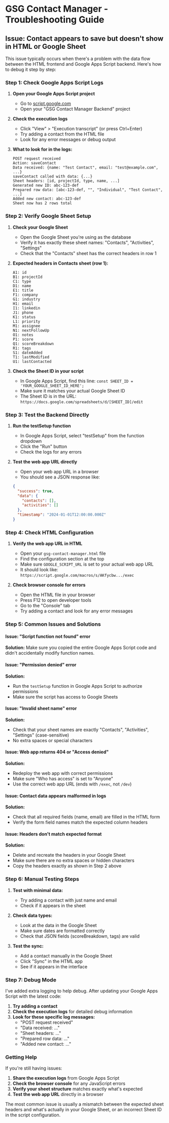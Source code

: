 # GSG Contact Manager - Troubleshooting Guide

## Issue: Contact appears to save but doesn't show in HTML or Google Sheet

This issue typically occurs when there's a problem with the data flow between the HTML frontend and Google Apps Script backend. Here's how to debug it step by step:

### Step 1: Check Google Apps Script Logs

1. **Open your Google Apps Script project**
   - Go to [script.google.com](https://script.google.com)
   - Open your "GSG Contact Manager Backend" project

2. **Check the execution logs**
   - Click "View" > "Execution transcript" (or press Ctrl+Enter)
   - Try adding a contact from the HTML file
   - Look for any error messages or debug output

3. **What to look for in the logs:**
   ```
   POST request received
   Action: saveContact
   Data received: {name: "Test Contact", email: "test@example.com", ...}
   saveContact called with data: {...}
   Sheet headers: [id, projectId, type, name, ...]
   Generated new ID: abc-123-def
   Prepared row data: [abc-123-def, "", "Individual", "Test Contact", ...]
   Added new contact: abc-123-def
   Sheet now has 2 rows total
   ```

### Step 2: Verify Google Sheet Setup

1. **Check your Google Sheet**
   - Open the Google Sheet you're using as the database
   - Verify it has exactly these sheet names: "Contacts", "Activities", "Settings"
   - Check that the "Contacts" sheet has the correct headers in row 1

2. **Expected headers in Contacts sheet (row 1):**
   ```
   A1: id
   B1: projectId  
   C1: type
   D1: name
   E1: title
   F1: company
   G1: industry
   H1: email
   I1: linkedin
   J1: phone
   K1: status
   L1: priority
   M1: assignee
   N1: nextFollowUp
   O1: notes
   P1: score
   Q1: scoreBreakdown
   R1: tags
   S1: dateAdded
   T1: lastModified
   U1: lastContacted
   ```

3. **Check the Sheet ID in your script**
   - In Google Apps Script, find this line: `const SHEET_ID = 'YOUR_GOOGLE_SHEET_ID_HERE';`
   - Make sure it matches your actual Google Sheet ID
   - The Sheet ID is in the URL: `https://docs.google.com/spreadsheets/d/[SHEET_ID]/edit`

### Step 3: Test the Backend Directly

1. **Run the testSetup function**
   - In Google Apps Script, select "testSetup" from the function dropdown
   - Click the "Run" button
   - Check the logs for any errors

2. **Test the web app URL directly**
   - Open your web app URL in a browser
   - You should see a JSON response like:
   ```json
   {
     "success": true,
     "data": {
       "contacts": [],
       "activities": []
     },
     "timestamp": "2024-01-01T12:00:00.000Z"
   }
   ```

### Step 4: Check HTML Configuration

1. **Verify the web app URL in HTML**
   - Open your `gsg-contact-manager.html` file
   - Find the configuration section at the top
   - Make sure `GOOGLE_SCRIPT_URL` is set to your actual web app URL
   - It should look like: `https://script.google.com/macros/s/AKfycbw.../exec`

2. **Check browser console for errors**
   - Open the HTML file in your browser
   - Press F12 to open developer tools
   - Go to the "Console" tab
   - Try adding a contact and look for any error messages

### Step 5: Common Issues and Solutions

#### Issue: "Script function not found" error
**Solution:** Make sure you copied the entire Google Apps Script code and didn't accidentally modify function names.

#### Issue: "Permission denied" error  
**Solution:** 
- Run the `testSetup` function in Google Apps Script to authorize permissions
- Make sure the script has access to Google Sheets

#### Issue: "Invalid sheet name" error
**Solution:** 
- Check that your sheet names are exactly "Contacts", "Activities", "Settings" (case-sensitive)
- No extra spaces or special characters

#### Issue: Web app returns 404 or "Access denied"
**Solution:**
- Redeploy the web app with correct permissions
- Make sure "Who has access" is set to "Anyone"
- Use the correct web app URL (ends with `/exec`, not `/dev`)

#### Issue: Contact data appears malformed in logs
**Solution:**
- Check that all required fields (name, email) are filled in the HTML form
- Verify the form field names match the expected column headers

#### Issue: Headers don't match expected format
**Solution:**
- Delete and recreate the headers in your Google Sheet
- Make sure there are no extra spaces or hidden characters
- Copy the headers exactly as shown in Step 2 above

### Step 6: Manual Testing Steps

1. **Test with minimal data:**
   - Try adding a contact with just name and email
   - Check if it appears in the sheet

2. **Check data types:**
   - Look at the data in the Google Sheet
   - Make sure dates are formatted correctly
   - Check that JSON fields (scoreBreakdown, tags) are valid

3. **Test the sync:**
   - Add a contact manually in the Google Sheet
   - Click "Sync" in the HTML app
   - See if it appears in the interface

### Step 7: Debug Mode

I've added extra logging to help debug. After updating your Google Apps Script with the latest code:

1. **Try adding a contact**
2. **Check the execution logs** for detailed debug information
3. **Look for these specific log messages:**
   - "POST request received"
   - "Data received: ..."
   - "Sheet headers: ..."
   - "Prepared row data: ..."
   - "Added new contact: ..."

### Getting Help

If you're still having issues:

1. **Share the execution logs** from Google Apps Script
2. **Check the browser console** for any JavaScript errors
3. **Verify your sheet structure** matches exactly what's expected
4. **Test the web app URL** directly in a browser

The most common issue is usually a mismatch between the expected sheet headers and what's actually in your Google Sheet, or an incorrect Sheet ID in the script configuration.